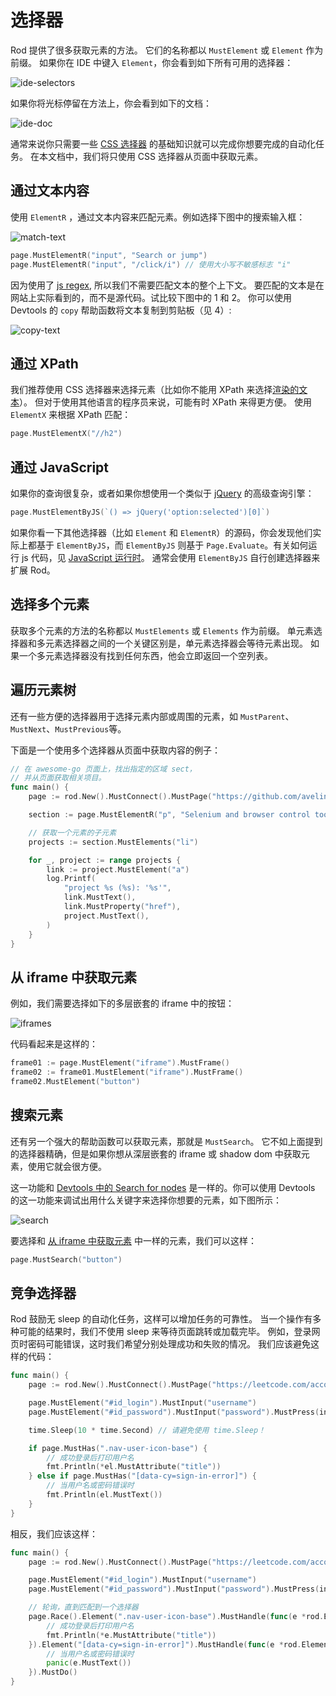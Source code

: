 # 选择器

Rod 提供了很多获取元素的方法。 它们的名称都以 `MustElement` 或 `Element` 作为前缀。 如果你在 IDE 中键入 `Element`，你会看到如下所有可用的选择器：

![ide-selectors](ide-selectors.png)

如果你将光标停留在方法上，你会看到如下的文档：

![ide-doc](ide-doc.png)

通常来说你只需要一些 [CSS 选择器](css-selector) 的基础知识就可以完成你想要完成的自动化任务。 在本文档中，我们将只使用 CSS 选择器从页面中获取元素。

## 通过文本内容

使用 `ElementR` ，通过文本内容来匹配元素。例如选择下图中的搜索输入框：

![match-text](match-text.png)

```go
page.MustElementR("input", "Search or jump")
page.MustElementR("input", "/click/i") // 使用大小写不敏感标志 "i"
```

因为使用了 [js regex](https://developer.mozilla.org/en-US/docs/Web/JavaScript/Reference/Global_Objects/RegExp), 所以我们不需要匹配文本的整个上下文。 要匹配的文本是在网站上实际看到的，而不是源代码。试比较下图中的 1 和 2。 你可以使用 Devtools 的 `copy` 帮助函数将文本复制到剪贴板（见 4）:

![copy-text](copy-text.png)

## 通过 XPath

我们推荐使用 CSS 选择器来选择元素（比如你不能用 XPath 来选择[渲染的文本](https://stackoverflow.com/questions/51992258/xpath-to-find-pseudo-element-after-in-side-a-div-element-with-out-any-content/51993454)）。 但对于使用其他语言的程序员来说，可能有时 XPath 来得更方便。 使用 `ElementX` 来根据 XPath 匹配：

```go
page.MustElementX("//h2")
```

## 通过 JavaScript

如果你的查询很复杂，或者如果你想使用一个类似于 [jQuery](https://jquery.com/) 的高级查询引擎：

```go
page.MustElementByJS(`() => jQuery('option:selected')[0]`)
```

如果你看一下其他选择器（比如 `Element` 和 `ElementR`）的源码，你会发现他们实际上都基于 `ElementByJS`，而 `ElementByJS` 则基于 `Page.Evaluate`。有关如何运行 js 代码，见 [JavaScript 运行时](/javascript-runtime.md)。 通常会使用 `ElementByJS` 自行创建选择器来扩展 Rod。

## 选择多个元素

获取多个元素的方法的名称都以 `MustElements` 或 `Elements` 作为前缀。 单元素选择器和多元素选择器之间的一个关键区别是，单元素选择器会等待元素出现。 如果一个多元素选择器没有找到任何东西，他会立即返回一个空列表。

## 遍历元素树

还有一些方便的选择器用于选择元素内部或周围的元素，如 `MustParent`、`MustNext`、`MustPrevious`等。

下面是一个使用多个选择器从页面中获取内容的例子：

```go
// 在 awesome-go 页面上，找出指定的区域 sect，
// 并从页面获取相关项目。
func main() {
    page := rod.New().MustConnect().MustPage("https://github.com/avelino/awesome-go")

    section := page.MustElementR("p", "Selenium and browser control tools").MustNext()

    // 获取一个元素的子元素
    projects := section.MustElements("li")

    for _, project := range projects {
        link := project.MustElement("a")
        log.Printf(
            "project %s (%s): '%s'",
            link.MustText(),
            link.MustProperty("href"),
            project.MustText(),
        )
    }
}
```

## 从 iframe 中获取元素

例如，我们需要选择如下的多层嵌套的 iframe 中的按钮：

![iframes](iframes.png)

代码看起来是这样的：

```go
frame01 := page.MustElement("iframe").MustFrame()
frame02 := frame01.MustElement("iframe").MustFrame()
frame02.MustElement("button")
```

## 搜索元素

还有另一个强大的帮助函数可以获取元素，那就是 `MustSearch`。 它不如上面提到的选择器精确，但是如果你想从深层嵌套的 iframe 或 shadow dom 中获取元素，使用它就会很方便。

这一功能和 [Devtools 中的 Search for nodes](https://developers.google.com/web/tools/chrome-devtools/dom#search) 是一样的。你可以使用 Devtools 的这一功能来调试出用什么关键字来选择你想要的元素，如下图所示：

![search](search.png)

要选择和 [从 iframe 中获取元素](#get-elements-from-iframes) 中一样的元素，我们可以这样：

```go
page.MustSearch("button")
```

## 竞争选择器

Rod 鼓励无 sleep 的自动化任务，这样可以增加任务的可靠性。 当一个操作有多种可能的结果时，我们不使用 sleep 来等待页面跳转或加载完毕。 例如，登录网页时密码可能错误，这时我们希望分别处理成功和失败的情况。 我们应该避免这样的代码：

```go
func main() {
    page := rod.New().MustConnect().MustPage("https://leetcode.com/accounts/login/")

    page.MustElement("#id_login").MustInput("username")
    page.MustElement("#id_password").MustInput("password").MustPress(input.Enter)

    time.Sleep(10 * time.Second) // 请避免使用 time.Sleep！

    if page.MustHas(".nav-user-icon-base") {
        // 成功登录后打印用户名
        fmt.Println(*el.MustAttribute("title"))
    } else if page.MustHas("[data-cy=sign-in-error]") {
        // 当用户名或密码错误时
        fmt.Println(el.MustText())
    }
}
```

相反，我们应该这样：

```go
func main() {
    page := rod.New().MustConnect().MustPage("https://leetcode.com/accounts/login/")

    page.MustElement("#id_login").MustInput("username")
    page.MustElement("#id_password").MustInput("password").MustPress(input.Enter)

    // 轮询，直到匹配到一个选择器
    page.Race().Element(".nav-user-icon-base").MustHandle(func(e *rod.Element) {
        // 成功登录后打印用户名
        fmt.Println(*e.MustAttribute("title"))
    }).Element("[data-cy=sign-in-error]").MustHandle(func(e *rod.Element) {
        // 当用户名或密码错误时
        panic(e.MustText())
    }).MustDo()
}
```
